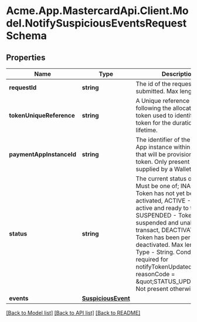 # Acme.App.MastercardApi.Client.Model.NotifySuspiciousEventsRequestSchema

## Properties

Name | Type | Description | Notes
------------ | ------------- | ------------- | -------------
**requestId** | **string** | The id of the request submitted. Max length - 64 | 
**tokenUniqueReference** | **string** | A Unique reference assigned following the allocation of a token used to identify the token for the duration of its lifetime. | 
**paymentAppInstanceId** | **string** | The identifier of the Payment App instance within a device that will be provisioned with a token. Only present when supplied by a Wallet Provider. | [optional] 
**status** | **string** | The current status of token. Must be one of; INACTIVE - Token has not yet been activated, ACTIVE - Token is active and ready to transact, SUSPENDED - Token is suspended and unable to transact, DEACTIVATED - Token has been permanently deactivated. Max length - 32. Type - String. Conditional - required for notifyTokenUpdated if reasonCode &#x3D; \&quot;STATUS_UPDATE\&quot;. Not present otherwise. | 
**events** | [**SuspiciousEvent**](SuspiciousEvent.md) |  | 

[[Back to Model list]](../README.md#documentation-for-models) [[Back to API list]](../README.md#documentation-for-api-endpoints) [[Back to README]](../README.md)

